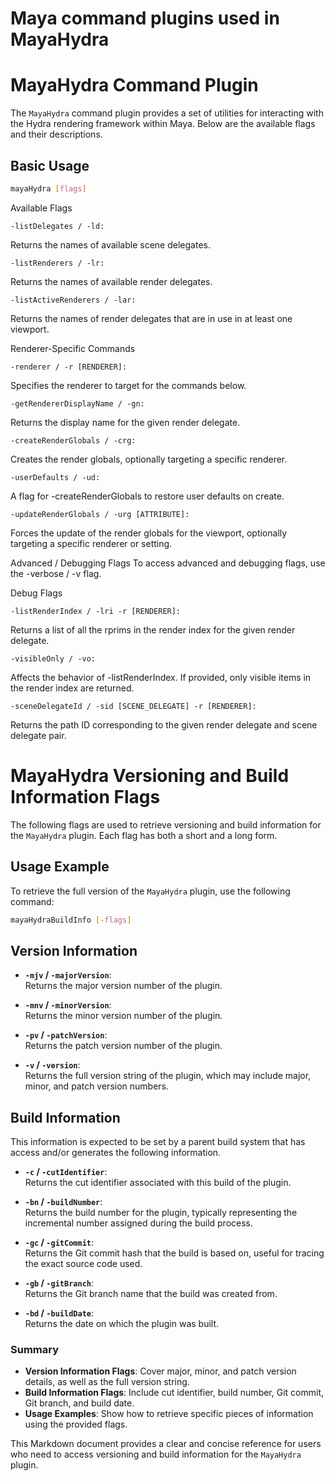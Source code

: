 # Maya command plugins used in MayaHydra

# MayaHydra Command Plugin

The `MayaHydra` command plugin provides a set of utilities for interacting with the Hydra rendering framework within Maya. Below are the available flags and their descriptions.

## Basic Usage

```bash
mayaHydra [flags]
```
Available Flags
```
-listDelegates / -ld:
```
Returns the names of available scene delegates.
```
-listRenderers / -lr:
```
Returns the names of available render delegates.
```
-listActiveRenderers / -lar:
```
Returns the names of render delegates that are in use in at least one viewport.

Renderer-Specific Commands
```
-renderer / -r [RENDERER]:
```
Specifies the renderer to target for the commands below.
```
-getRendererDisplayName / -gn:
```
Returns the display name for the given render delegate.
```
-createRenderGlobals / -crg:
```
Creates the render globals, optionally targeting a specific renderer.
```
-userDefaults / -ud:
```
A flag for -createRenderGlobals to restore user defaults on create.
```
-updateRenderGlobals / -urg [ATTRIBUTE]:
```
Forces the update of the render globals for the viewport, optionally targeting a specific renderer or setting.

Advanced / Debugging Flags
To access advanced and debugging flags, use the -verbose / -v flag.

Debug Flags
```
-listRenderIndex / -lri -r [RENDERER]:
```
Returns a list of all the rprims in the render index for the given render delegate.
```
-visibleOnly / -vo:
```
Affects the behavior of -listRenderIndex. If provided, only visible items in the render index are returned.
```
-sceneDelegateId / -sid [SCENE_DELEGATE] -r [RENDERER]:
```
Returns the path ID corresponding to the given render delegate and scene delegate pair.

# MayaHydra Versioning and Build Information Flags

The following flags are used to retrieve versioning and build information for the `MayaHydra` plugin. Each flag has both a short and a long form.

## Usage Example

To retrieve the full version of the `MayaHydra` plugin, use the following command:

```bash
mayaHydraBuildInfo [-flags]
```
## Version Information

- **`-mjv` / `-majorVersion`**:  
  Returns the major version number of the plugin.

- **`-mnv` / `-minorVersion`**:  
  Returns the minor version number of the plugin.

- **`-pv` / `-patchVersion`**:  
  Returns the patch version number of the plugin.

- **`-v` / `-version`**:  
  Returns the full version string of the plugin, which may include major, minor, and patch version numbers.

## Build Information 

This information is expected to be set by a parent build system that has access and/or generates the following information.

- **`-c` / `-cutIdentifier`**:  
  Returns the cut identifier associated with this build of the plugin.

- **`-bn` / `-buildNumber`**:  
  Returns the build number for the plugin, typically representing the incremental number assigned during the build process.

- **`-gc` / `-gitCommit`**:  
  Returns the Git commit hash that the build is based on, useful for tracing the exact source code used.

- **`-gb` / `-gitBranch`**:  
  Returns the Git branch name that the build was created from.

- **`-bd` / `-buildDate`**:  
  Returns the date on which the plugin was built.


### Summary
- **Version Information Flags**: Cover major, minor, and patch version details, as well as the full version string.
- **Build Information Flags**: Include cut identifier, build number, Git commit, Git branch, and build date.
- **Usage Examples**: Show how to retrieve specific pieces of information using the provided flags.

This Markdown document provides a clear and concise reference for users who need to access versioning and build information for the `MayaHydra` plugin.


